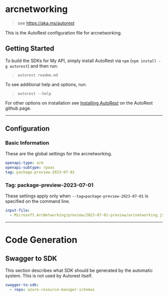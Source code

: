 # arcnetworking

> see https://aka.ms/autorest

This is the AutoRest configuration file for arcnetworking.

## Getting Started

To build the SDKs for My API, simply install AutoRest via `npm` (`npm install -g autorest`) and then run:

> `autorest readme.md`

To see additional help and options, run:

> `autorest --help`

For other options on installation see [Installing AutoRest](https://aka.ms/autorest/install) on the AutoRest github page.

---

## Configuration

### Basic Information

These are the global settings for the arcnetworking.

```yaml
openapi-type: arm
openapi-subtype: rpaas
tag: package-preview-2023-07-01
```

### Tag: package-preview-2023-07-01

These settings apply only when `--tag=package-preview-2023-07-01` is specified on the command line.

```yaml $(tag) == 'package-2023-07-01-preview'
input-file:
  - Microsoft.ArcNetworking/preview/2023-07-01-preview/arcnetworking.json
```

---

# Code Generation

## Swagger to SDK

This section describes what SDK should be generated by the automatic system.
This is not used by Autorest itself.

```yaml $(swagger-to-sdk)
swagger-to-sdk:
  - repo: azure-resource-manager-schemas
```
